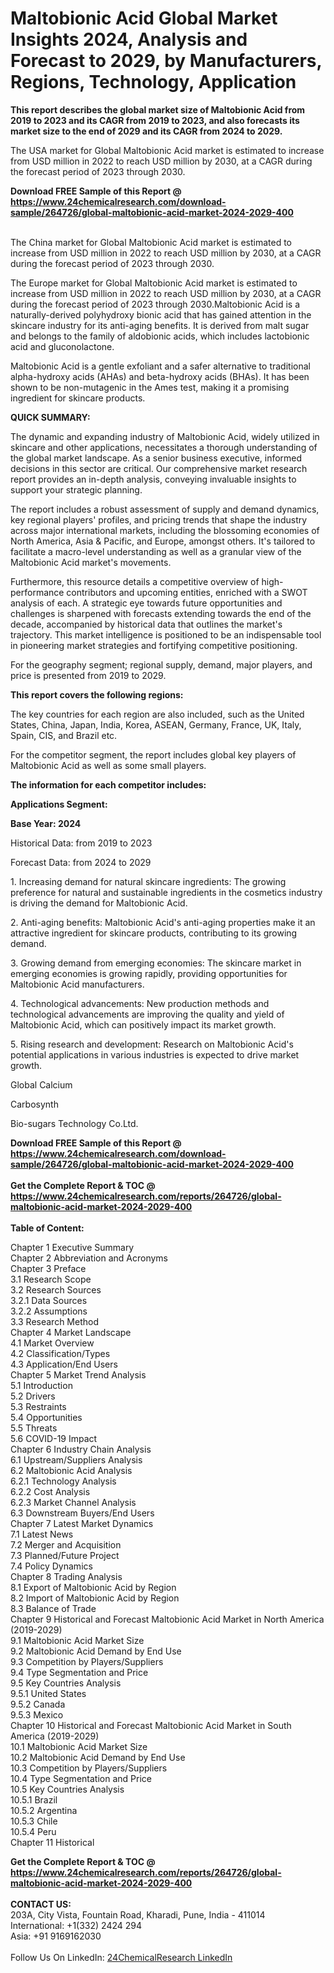 <h1>Maltobionic Acid Global Market Insights 2024, Analysis and Forecast to 2029, by Manufacturers, Regions, Technology, Application</h1><p><strong>This report describes the global market size of Maltobionic Acid from 2019 to 2023 and its CAGR from 2019 to 2023, and also forecasts its market size to the end of 2029 and its CAGR from 2024 to 2029.</strong></p><p>
</p><p>The USA market for Global Maltobionic Acid market is estimated to increase from USD million in 2022 to reach USD million by 2030, at a CAGR during the forecast period of 2023 through 2030.</p><div><b>Download FREE Sample of this Report @ 
            <a href="https://www.24chemicalresearch.com/download-sample/264726/global-maltobionic-acid-market-2024-2029-400">
            https://www.24chemicalresearch.com/download-sample/264726/global-maltobionic-acid-market-2024-2029-400</a></b></div><br><p>
</p><p>The China market for Global Maltobionic Acid market is estimated to increase from USD million in 2022 to reach USD million by 2030, at a CAGR during the forecast period of 2023 through 2030.</p><p>
</p><p>The Europe market for Global Maltobionic Acid market is estimated to increase from USD million in 2022 to reach USD million by 2030, at a CAGR during the forecast period of 2023 through 2030.Maltobionic Acid is a naturally-derived polyhydroxy bionic acid that has gained attention in the skincare industry for its anti-aging benefits. It is derived from malt sugar and belongs to the family of aldobionic acids, which includes lactobionic acid and gluconolactone.</p><p>
</p><p>Maltobionic Acid is a gentle exfoliant and a safer alternative to traditional alpha-hydroxy acids (AHAs) and beta-hydroxy acids (BHAs). It has been shown to be non-mutagenic in the Ames test, making it a promising ingredient for skincare products.</p><p>
</p><p>
<strong>QUICK SUMMARY:</strong></p><p>
The dynamic and expanding industry of Maltobionic Acid, widely utilized in skincare and other applications, necessitates a thorough understanding of the global market landscape. As a senior business executive, informed decisions in this sector are critical. Our comprehensive market research report provides an in-depth analysis, conveying invaluable insights to support your strategic planning.</p><p>
</p><p>
The report includes a robust assessment of supply and demand dynamics, key regional players' profiles, and pricing trends that shape the industry across major international markets, including the blossoming economies of North America, Asia &amp; Pacific, and Europe, amongst others. It's tailored to facilitate a macro-level understanding as well as a granular view of the Maltobionic Acid market's movements.</p><p>
</p><p>
Furthermore, this resource details a competitive overview of high-performance contributors and upcoming entities, enriched with a SWOT analysis of each. A strategic eye towards future opportunities and challenges is sharpened with forecasts extending towards the end of the decade, accompanied by historical data that outlines the market's trajectory. This market intelligence is positioned to be an indispensable tool in pioneering market strategies and fortifying competitive positioning.</p><p>
</p><p>
For the geography segment; regional supply, demand, major players, and price is presented from 2019 to 2029.</p><p>
</p><p>
<strong>This report covers the following regions:</strong></p><p>
</p><p>
</p><p>The key countries for each region are also included, such as the United States, China, Japan, India, Korea, ASEAN, Germany, France, UK, Italy, Spain, CIS, and Brazil etc.</p><p>
</p><p>
For the competitor segment, the report includes global key players of Maltobionic Acid as well as some small players.</p><p>
</p><p>
<strong>The information for each competitor includes:</strong></p><p>
</p><p>
</p><p><strong>Applications Segment:</strong></p><p>
</p><p>
</p><p><strong>Base Year: 2024</strong></p><p>
Historical Data: from 2019 to 2023</p><p>
Forecast Data: from 2024 to 2029</p><p>
</p><p>
1. Increasing demand for natural skincare ingredients: The growing preference for natural and sustainable ingredients in the cosmetics industry is driving the demand for Maltobionic Acid.</p><p>
2. Anti-aging benefits: Maltobionic Acid's anti-aging properties make it an attractive ingredient for skincare products, contributing to its growing demand.</p><p>
3. Growing demand from emerging economies: The skincare market in emerging economies is growing rapidly, providing opportunities for Maltobionic Acid manufacturers.</p><p>
4. Technological advancements: New production methods and technological advancements are improving the quality and yield of Maltobionic Acid, which can positively impact its market growth.</p><p>
5. Rising research and development: Research on Maltobionic Acid's potential applications in various industries is expected to drive market growth.</p><p>
</p><p>
Global Calcium</p><p>
Carbosynth</p><p>
Bio-sugars Technology Co.Ltd.</p><div><b>Download FREE Sample of this Report @ 
            <a href="https://www.24chemicalresearch.com/download-sample/264726/global-maltobionic-acid-market-2024-2029-400">
            https://www.24chemicalresearch.com/download-sample/264726/global-maltobionic-acid-market-2024-2029-400</a></b></div><br><div><b>Get the Complete Report & TOC @ 
            <a href="https://www.24chemicalresearch.com/reports/264726/global-maltobionic-acid-market-2024-2029-400">
            https://www.24chemicalresearch.com/reports/264726/global-maltobionic-acid-market-2024-2029-400</a></b></div><br>
            <b>Table of Content:</b><p>Chapter 1 Executive Summary<br />
Chapter 2 Abbreviation and Acronyms<br />
Chapter 3 Preface<br />
3.1 Research Scope<br />
3.2 Research Sources<br />
3.2.1 Data Sources<br />
3.2.2 Assumptions<br />
3.3 Research Method<br />
Chapter 4 Market Landscape<br />
4.1 Market Overview<br />
4.2 Classification/Types<br />
4.3 Application/End Users<br />
Chapter 5 Market Trend Analysis<br />
5.1 Introduction<br />
5.2 Drivers<br />
5.3 Restraints<br />
5.4 Opportunities<br />
5.5 Threats<br />
5.6 COVID-19 Impact<br />
Chapter 6 Industry Chain Analysis<br />
6.1 Upstream/Suppliers Analysis<br />
6.2 Maltobionic Acid Analysis<br />
6.2.1 Technology Analysis<br />
6.2.2 Cost Analysis<br />
6.2.3 Market Channel Analysis<br />
6.3 Downstream Buyers/End Users<br />
Chapter 7 Latest Market Dynamics<br />
7.1 Latest News<br />
7.2 Merger and Acquisition<br />
7.3 Planned/Future Project<br />
7.4 Policy Dynamics<br />
Chapter 8 Trading Analysis<br />
8.1 Export of Maltobionic Acid by Region<br />
8.2 Import of Maltobionic Acid by Region<br />
8.3 Balance of Trade<br />
Chapter 9 Historical and Forecast Maltobionic Acid Market in North America (2019-2029)<br />
9.1 Maltobionic Acid Market Size<br />
9.2 Maltobionic Acid Demand by End Use<br />
9.3 Competition by Players/Suppliers<br />
9.4 Type Segmentation and Price<br />
9.5 Key Countries Analysis<br />
9.5.1 United States<br />
9.5.2 Canada<br />
9.5.3 Mexico<br />
Chapter 10 Historical and Forecast Maltobionic Acid Market in South America (2019-2029)<br />
10.1 Maltobionic Acid Market Size<br />
10.2 Maltobionic Acid Demand by End Use<br />
10.3 Competition by Players/Suppliers<br />
10.4 Type Segmentation and Price<br />
10.5 Key Countries Analysis<br />
10.5.1 Brazil<br />
10.5.2 Argentina<br />
10.5.3 Chile<br />
10.5.4 Peru<br />
Chapter 11 Historical </p><div><b>Get the Complete Report & TOC @ 
            <a href="https://www.24chemicalresearch.com/reports/264726/global-maltobionic-acid-market-2024-2029-400">
            https://www.24chemicalresearch.com/reports/264726/global-maltobionic-acid-market-2024-2029-400</a></b></div><br><b>CONTACT US:</b><br>
            203A, City Vista, Fountain Road, Kharadi, Pune, India - 411014<br>
            International: +1(332) 2424 294<br>
            Asia: +91 9169162030 <br><br>
            Follow Us On LinkedIn: <a href="https://www.linkedin.com/company/24chemicalresearch/">24ChemicalResearch LinkedIn</a>